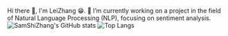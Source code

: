 

<!--
**SamShiZhang/SamShiZhang** is a ✨ _special_ ✨ repository because its `README.md` (this file) appears on your GitHub profile.

Here are some ideas to get you started:

- 🌱 I’m currently learning 
- 👯 I’m looking to collaborate on ...
- 🤔 I’m looking for help with ...
- 💬 Ask me about ...
📫 How to reach me: ...
- 😄 Pronouns: ...
- ⚡ Fun fact: ...
-->
Hi there 👋, I'm LeiZhang 😁.
🔭 I’m currently working on a project in the field of Natural Language Processing (NLP), focusing on sentiment analysis.
![SamShiZhang's GitHub stats](https://github-readme-stats.vercel.app/api?username=SamShiZhang&show_icons=true)
![Top Langs](https://github-readme-stats.vercel.app/api/top-langs/?username=SamShiZhang)
